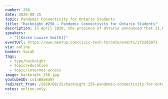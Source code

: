 ```yaml
---
number: 256
date: 2020-08-25
topic: Pandemic Connectivity for Ontario Students
title: "Hacknight #256 – Pandemic Connectivity for Ontario Students"
description: In April 2020, the province of Ontario announced that 21,00 iPads and free data would be deployed for Ontario learners to connect during the pandemic. This presentation explores internet access in relation to human rights and considers how the long-standing policy goal of universal internet access for Canadians can be understood in light of connectivity responses during the pandemic.
speakers:
  - "[[Karen Louise Smith]]"
eventUrl: https://www.meetup.com/civic-tech-toronto/events/272205071
via: online
booker: Sarah
tags:
  - type/hacknight
  - topic/education
  - topic/internet-access
image: hacknight_256.jpg
youtubeID: cv1nBAw6o6Y
redirect_from: /2020/08/25/hacknight-256-pandemic-connectivity-for-ontario-students-with-karen-louise-smith/
notes: online-only
---
```



